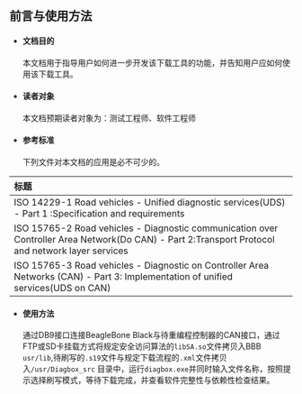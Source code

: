 ## 前言与使用方法

* #### 文档目的

  本文档用于指导用户如何进一步开发该下载工具的功能，并告知用户应如何使用该下载工具。

* #### 读者对象

  本文档预期读者对象为：测试工程师、软件工程师

* #### 参考标准

  下列文件对本文档的应用是必不可少的。

| 标题 |
| :--- |
| ISO 14229-1 Road vehicles - Unified diagnostic services\(UDS\) - Part 1 :Specification and requirements |
| ISO 15765-2 Road vehicles - Diagnostic communication over Controller Area Network\(Do CAN\) - Part 2:Transport Protocol and network layer services |
| ISO 15765-3 Road vehicles - Diagnostic on Controller Area Networks \(CAN\) - Part 3: Implementation of unified services\(UDS on CAN\) |

* #### 使用方法

  通过DB9接口连接BeagleBone Black与待重编程控制器的CAN接口，通过FTP或SD卡挂载方式将规定安全访问算法的`libSA.so`文件拷贝入BBB `usr/lib`,待刷写的`.s19`文件与规定下载流程的`.xml`文件拷贝入`/usr/Diagbox_src` 目录中，运行`diagbox.exe`并同时输入文件名称，按照提示选择刷写模式，等待下载完成，并查看软件完整性与依赖性检查结果。



